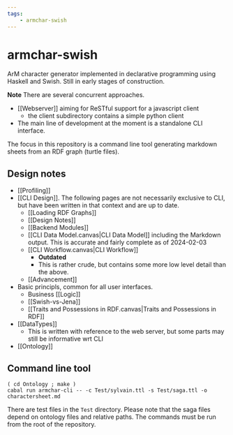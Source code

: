 ```yaml
---
tags:
    - armchar-swish
---
```


# armchar-swish

ArM character generator implemented in declarative programming
using Haskell and Swish.  Still in early stages of construction.

**Note** There are several concurrent approaches.
+ [[Webserver]] aiming for ReSTful support for a javascript client
    + the client subdirectory contains a simple python client
+ The main line of development at the moment is a standalone CLI interface.

The focus in this repository is a command line tool generating
markdown sheets from an RDF graph (turtle files).

## Design notes

+ [[Profiling]]
+ [[CLI Design]].  The following pages are not necessarily exclusive to CLI, but have been written in that context and are up to date.
	+ [[Loading RDF Graphs]]
	+ [[Design Notes]]
	+ [[Backend Modules]]
	+ [[CLI Data Model.canvas|CLI Data Model]]  including the Markdown output.  This is accurate and fairly complete as of 2024-02-03
	+ [[CLI Workflow.canvas|CLI Workflow]] 
		+ **Outdated**
		+ This is rather crude, but contains some more low level detail than the above.
	+ [[Advancement]]
+ Basic principls, common for all user interfaces.
	+ Business [[Logic]]
	+ [[Swish-vs-Jena]]
	+ [[Traits and Possessions in RDF.canvas|Traits and Possessions in RDF]]
+ [[DataTypes]]
	+ This is written with reference to the web server, but some parts may still be informative wrt CLI
+ [[Ontology]]

## Command line tool

```
( cd Ontology ; make )
cabal run armchar-cli -- -c Test/sylvain.ttl -s Test/saga.ttl -o charactersheet.md
```

There are test files in the `Test` directory.  Please note that the
saga files depend on ontology files and relative paths.  The commands must
be run from the root of the repository.


